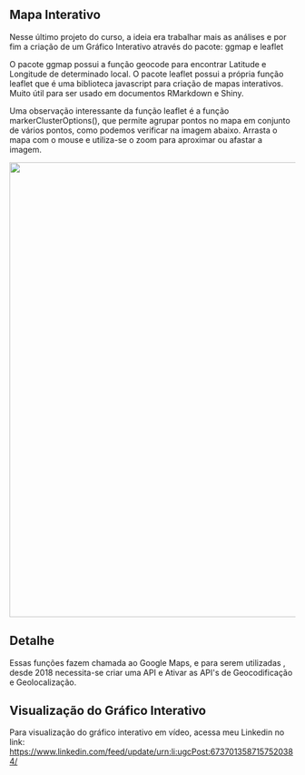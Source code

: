 ## Mapa Interativo

Nesse último projeto do curso, a ideia era trabalhar mais as análises e por fim a criação de um Gráfico Interativo através do pacote:
ggmap e leaflet

O pacote ggmap possui a função geocode para encontrar Latitude e Longitude de determinado local.
O pacote leaflet possui a própria função leaflet que é uma biblioteca javascript para criação de mapas interativos. 
Muito útil para ser usado em documentos RMarkdown e Shiny.

Uma observação interessante da função leaflet é a função markerClusterOptions(), que permite agrupar pontos no mapa em conjunto de vários pontos, como podemos verificar na imagem abaixo.
Arrasta o mapa com o mouse e utiliza-se o zoom para aproximar ou afastar a imagem.

<center><img src="https://user-images.githubusercontent.com/61481422/100102632-a40d8200-2e42-11eb-9f1a-149eb11af45b.jpg" alt="" width="800"></center>

## Detalhe
Essas funções fazem chamada ao Google Maps, e para serem utilizadas , desde 2018 necessita-se criar uma API e Ativar as API's de Geocodificação e Geolocalização.

## Visualização do Gráfico Interativo
Para visualização do gráfico interativo em vídeo, acessa meu Linkedin no link: https://www.linkedin.com/feed/update/urn:li:ugcPost:6737013587157520384/

